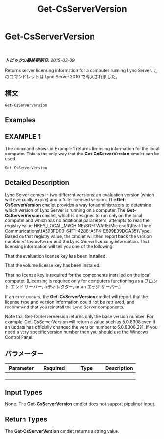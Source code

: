 ﻿---
title: Get-CsServerVersion
TOCTitle: Get-CsServerVersion
ms:assetid: 66af07c0-fdfe-491a-ad48-b8821fb58904
ms:mtpsurl: https://technet.microsoft.com/ja-jp/library/Gg398470(v=OCS.15)
ms:contentKeyID: 48272349
ms.date: 05/19/2016
mtps_version: v=OCS.15
ms.translationtype: HT
---

# Get-CsServerVersion

 

_**トピックの最終更新日:** 2015-03-09_

Returns server licensing information for a computer running Lync Server. このコマンドレットは Lync Server 2010 で導入されました。

## 構文

    Get-CsServerVersion

## Examples

## EXAMPLE 1

The command shown in Example 1 returns licensing information for the local computer. This is the only way that the **Get-CsServerVersion** cmdlet can be used.

    Get-CsServerVersion

## Detailed Description

Lync Server comes in two different versions: an evaluation version (which will eventually expire) and a fully-licensed version. The **Get-CsServerVersion** cmdlet provides a way for administrators to determine which version of Lync Server is running on a computer. The **Get-CsServerVersion** cmdlet, which is designed to run only on the local computer and which has no additional parameters, attempts to read the registry value HKEY\_LOCAL\_MACHINE\\SOFTWARE\\Microsoft\\Real-Time Communications\\{A593FD00-64F1-4288-A6F4-E699ED9DCA35}\\Type. Based on that registry value, the cmdlet will then report back the version number of the software and the Lync Server licensing information. That licensing information will tell you one of the following:

That the evaluation license key has been installed.

That the volume license key has been installed.

That no license key is required for the components installed on the local computer. (Licensing is required only for computers functioning as a フロント エンド サーバー, a ディレクター, or an エッジ サーバー.)

If an error occurs, the **Get-CsServerVersion** cmdlet will report that the license type and version information could not be retrieved, and recommend that you reinstall the Lync Server components.

Note that Get-CsServerVersion returns only the base version number. For example, Get-CsServerVersion will return a value such as 5.0.8308 even if an update has officially changed the version number to 5.0.8308.291. If you need a very specific version number then you should use the Windows Control Panel.

## パラメーター


<table>
<colgroup>
<col style="width: 25%" />
<col style="width: 25%" />
<col style="width: 25%" />
<col style="width: 25%" />
</colgroup>
<thead>
<tr class="header">
<th>Parameter</th>
<th>Required</th>
<th>Type</th>
<th>Description</th>
</tr>
</thead>
<tbody>
<tr class="odd">
<td><p></p></td>
<td><p></p></td>
<td><p></p></td>
<td><p></p></td>
</tr>
</tbody>
</table>


## Input Types

None. The **Get-CsServerVersion** cmdlet does not support pipelined input.

## Return Types

The **Get-CsServerVersion** cmdlet returns a string value.

